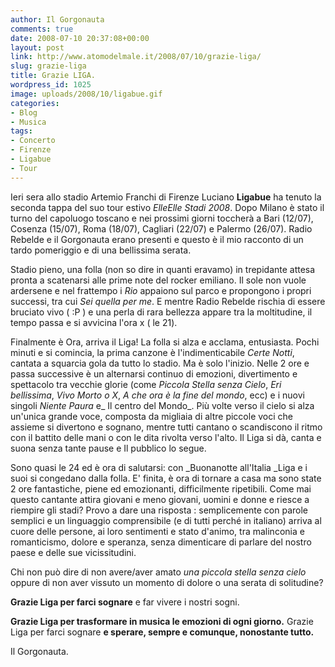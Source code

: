 ```yaml
---
author: Il Gorgonauta
comments: true
date: 2008-07-10 20:37:08+00:00
layout: post
link: http://www.atomodelmale.it/2008/07/10/grazie-liga/
slug: grazie-liga
title: Grazie LIGA.
wordpress_id: 1025
image: uploads/2008/10/ligabue.gif
categories:
- Blog
- Musica
tags:
- Concerto
- Firenze
- Ligabue
- Tour
---
```


Ieri sera allo stadio Artemio Franchi di Firenze Luciano **Ligabue** ha tenuto la seconda tappa del suo tour estivo _ElleElle Stadi 2008_. Dopo Milano è stato il turno del capoluogo toscano e nei prossimi giorni toccherà a Bari (12/07), Cosenza (15/07), Roma (18/07), Cagliari (22/07) e Palermo (26/07). Radio Rebelde e il Gorgonauta erano presenti e questo è il mio racconto di un tardo pomeriggio e di una bellissima serata.

Stadio pieno, una folla (non so dire in quanti eravamo) in trepidante attesa pronta a scatenarsi alle prime note del rocker emiliano. Il sole non vuole ardersene e nel frattempo i _Rio_ appaiono sul parco e propongono i propri successi, tra cui _Sei quella per me_. E mentre Radio Rebelde rischia di essere bruciato vivo (  :P ) e una perla di rara bellezza appare tra la moltitudine, il tempo passa  e si avvicina l'ora x ( le 21).

Finalmente è Ora, arriva il Liga! La folla si alza e acclama, entusiasta. Pochi minuti e si comincia, la prima canzone è l'indimenticabile _Certe Notti_, cantata a squarcia gola da tutto lo stadio. Ma è solo l'inizio. Nelle 2 ore e passa successive è un alternarsi continuo di emozioni, divertimento e spettacolo tra vecchie glorie (come _Piccola Stella senza Cielo_, _Eri bellissima_, _Vivo Morto o X_, _A che ora è la fine del mondo_, ecc) e i nuovi singoli _Niente Paura_ e_ Il centro del Mondo_. Più volte verso il cielo si alza un'unica grande voce, composta da migliaia di altre piccole voci che assieme si divertono e sognano, mentre tutti cantano o scandiscono il ritmo con il battito delle mani o con le dita rivolta verso l'alto. Il Liga si dà, canta e suona senza tante pause e Il pubblico lo segue.

Sono quasi le 24 ed è ora di salutarsi: con _Buonanotte all'Italia _Liga e i suoi si congedano dalla folla. E' finita, è ora di tornare a casa ma sono state 2 ore fantastiche, piene ed emozionanti, difficilmente ripetibili. Come mai questo cantante attira giovani e meno giovani, uomini e donne e riesce a riempire gli stadi? Provo a dare una risposta : semplicemente con parole semplici e un linguaggio comprensibile (e di tutti perché in italiano) arriva al cuore delle persone, ai loro sentimenti e stato d'animo, tra malinconia e romanticismo, dolore e speranza, senza dimenticare di parlare del nostro paese e delle sue vicissitudini.

Chi non può dire di non avere/aver amato _una piccola stella senza cielo_ oppure di non aver vissuto un momento di dolore o una serata di solitudine?

**Grazie Liga per farci sognare** e far vivere i nostri sogni.

**Grazie Liga per trasformare in musica le emozioni di ogni giorno.** Grazie Liga per farci sognare **e sperare, sempre e comunque, nonostante tutto.**

Il Gorgonauta.
